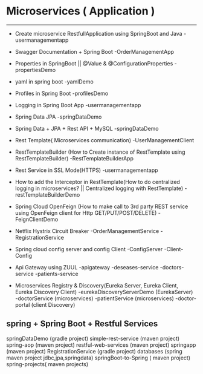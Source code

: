 # Microservices  ( Application )
----------------

+ Create microservice RestfullApplication using SpringBoot and Java
	-usermanagementapp

+ Swagger Documentation + Spring Boot 
	-OrderManagementApp

+ Properties in SpringBoot || @Value & @ConfigurationProperties
	-propertiesDemo

+ yaml in spring boot
	-yamlDemo

+ Profiles in Spring Boot 
	-profilesDemo

+ Logging in Spring Boot App
	-usermanagementapp

+ Spring Data JPA
	-springDataDemo
	
+ Spring Data + JPA + Rest API + MySQL 
	-springDataDemo

+ Rest Template( Microservices communication)
	-UserManagementClient

+ RestTemplateBuilder (How to Create instance of RestTemplate using RestTemplateBuilder)
	-RestTemplateBuilderApp
	
+ Rest Service in SSL Mode(HTTPS)
	-usermanagementapp

+ How to add the Interceptor in RestTemplate(How to do centralized logging in microservices? || Centralized logging with RestTemplate)
	-restTemplateBuilderDemo

+ Spring Cloud OpenFeign (How to make call to 3rd party REST service using OpenFeign client for Http 		GET/PUT/POST/DELETE)
	-FeignClientDemo
	
+ Netflix Hystrix Circuit Breaker
	-OrderManagementService
	-RegistrationService
	
+ Spring cloud config server and config Client
	-ConfigServer
	-Client-Config
	
+ Api Gateway using ZUUL
	-apigateway
	-deseases-service
	-doctors-service
	-patients-service
	
+ Microservices Registry & Discovery(Eureka Server, Eureka Client, Eureka Discovery Client)
	-eurekaDiscoveryServerDemo	(EurekaServer)
	-doctorService	(microservices)
	-patientService	(microservices)
	-doctor-portal (client Discovery)
	



spring + Spring Boot + Restful Services
---------------------------------------

springDataDemo (gradle project)
simple-rest-service   (maven project)
spring-aop (maven project)
restful-web-services (maven project)
springapp (maven project)
RegistrationService (gradle project)
databases (spring maven project jdbc,jpa,springdata)
springBoot-to-Spring ( maven project)
spring-projects( maven projects)



